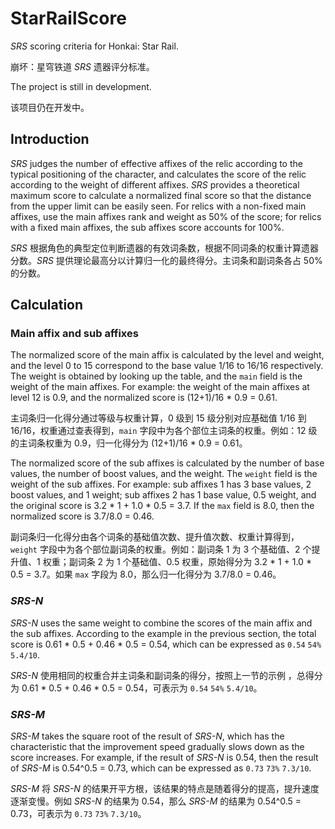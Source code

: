 # StarRailScore

_SRS_ scoring criteria for Honkai: Star Rail.

崩坏：星穹铁道 _SRS_ 遗器评分标准。

The project is still in development.

该项目仍在开发中。

## Introduction

_SRS_ judges the number of effective affixes of the relic according to the typical positioning of the character, and calculates the score of the relic according to the weight of different affixes. _SRS_ provides a theoretical maximum score to calculate a normalized final score so that the distance from the upper limit can be easily seen. For relics with a non-fixed main affixes, use the main affixes rank and weight as 50% of the score; for relics with a fixed main affixes, the sub affixes score accounts for 100%.

_SRS_ 根据角色的典型定位判断遗器的有效词条数，根据不同词条的权重计算遗器分数。_SRS_ 提供理论最高分以计算归一化的最终得分。主词条和副词条各占 50% 的分数。

## Calculation

### Main affix and sub affixes

The normalized score of the main affix is calculated by the level and weight, and the level 0 to 15 correspond to the base value 1/16 to 16/16 respectively. The weight is obtained by looking up the table, and the `main` field is the weight of the main affixes. For example: the weight of the main affixes at level 12 is 0.9, and the normalized score is (12+1)/16 \* 0.9 = 0.61.

主词条归一化得分通过等级与权重计算，0 级到 15 级分别对应基础值 1/16 到 16/16，权重通过查表得到，`main` 字段中为各个部位主词条的权重。例如：12 级的主词条权重为 0.9，归一化得分为 (12+1)/16 \* 0.9 = 0.61。

The normalized score of the sub affixes is calculated by the number of base values, the number of boost values, and the weight. The `weight` field is the weight of the sub affixes. For example: sub affixes 1 has 3 base values, 2 boost values, and 1 weight; sub affixes 2 has 1 base value, 0.5 weight, and the original score is 3.2 \* 1 + 1.0 \* 0.5 = 3.7. If the `max` field is 8.0, then the normalized score is 3.7/8.0 = 0.46.

副词条归一化得分由各个词条的基础值次数、提升值次数、权重计算得到，`weight` 字段中为各个部位副词条的权重。例如：副词条 1 为 3 个基础值、2 个提升值、1 权重；副词条 2 为 1 个基础值、0.5 权重，原始得分为 3.2 \* 1 + 1.0 \* 0.5 = 3.7。如果 `max` 字段为 8.0，那么归一化得分为 3.7/8.0 = 0.46。

### _SRS-N_

_SRS-N_ uses the same weight to combine the scores of the main affix and the sub affixes. According to the example in the previous section, the total score is 0.61 \* 0.5 + 0.46 \* 0.5 = 0.54, which can be expressed as `0.54` `54%` `5.4/10`.

_SRS-N_ 使用相同的权重合并主词条和副词条的得分，按照上一节的示例 ，总得分为 0.61 \* 0.5 + 0.46 \* 0.5 = 0.54，可表示为 `0.54` `54%` `5.4/10`。

### _SRS-M_

_SRS-M_ takes the square root of the result of _SRS-N_, which has the characteristic that the improvement speed gradually slows down as the score increases. For example, if the result of _SRS-N_ is 0.54, then the result of _SRS-M_ is 0.54^0.5 = 0.73, which can be expressed as `0.73` `73%` `7.3/10`.

_SRS-M_ 将 _SRS-N_ 的结果开平方根，该结果的特点是随着得分的提高，提升速度逐渐变慢。例如 _SRS-N_ 的结果为 0.54，那么 _SRS-M_ 的结果为 0.54^0.5 = 0.73，可表示为 `0.73` `73%` `7.3/10`。
